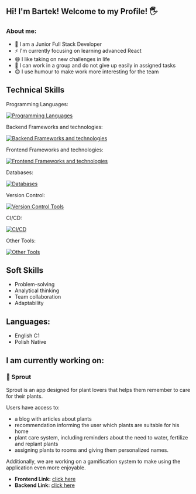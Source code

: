 ## Hi! I'm Bartek! Welcome to my Profile! 🖐 ##


### About me:
- 🌱 I am a Junior Full Stack Developer
- ⚡ I'm currently focusing on learning advanced React
- 😄 I like taking on new challenges in life
- 🤝 I can work in a group and do not give up easily in assigned tasks
- 😊 I use humour to make work more interesting for the team

## Technical Skills

Programming Languages:

[![Programming Languages](https://skillicons.dev/icons?i=java,js&perline=3)](https://skillicons.dev)

Backend Frameworks and technologies:

[![Backend Frameworks and technologies](https://skillicons.dev/icons?i=spring,maven,hibernate&perline=3)](https://skillicons.dev)

Frontend Frameworks and technologies:

[![Frontend Frameworks and technologies](https://skillicons.dev/icons?i=html,css,react,express,nodejs&perline=5)](https://skillicons.dev)

Databases:

[![Databases](https://skillicons.dev/icons?i=postgres,mysql,sqlite,mongodb&perline=4)](https://skillicons.dev)

Version Control:

[![Version Control Tools](https://skillicons.dev/icons?i=git,github&perline=2)](https://skillicons.dev)

CI/CD:

[![CI/CD](https://skillicons.dev/icons?i=githubactions,docker&perline=2)](https://skillicons.dev)

Other Tools:

[![Other Tools](https://skillicons.dev/icons?i=postman&perline=1)](https://skillicons.dev)

## Soft Skills
- Problem-solving
- Analytical thinking
- Team collaboration
- Adaptability
  
## Languages:
- English C1
- Polish  Native

## I am currently working on:
### 🌱 Sprout
Sprout is an app designed for plant lovers that helps them remember to care for their plants.

Users have access to:
- a blog with articles about plants
- recommendation informing the user which plants are suitable for his home
- plant care system, including reminders about the need to water, fertilize and replant plants
- assigning plants to rooms and giving them personalized names.

Additionally, we are working on a gamification system to make using the application even more enjoyable.

- **Frontend Link:** [click here](https://github.com/C00kier/Sprout-frontend)
- **Backend Link:** [click here](https://github.com/C00kier/Sprout-backend)
